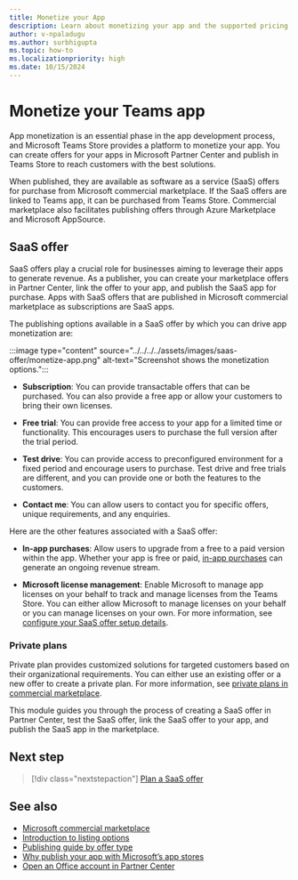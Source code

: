 ```yaml
---
title: Monetize your App
description: Learn about monetizing your app and the supported pricing models such as free trials, in-app purchases, and test drives and to monetize through SaaS offers.
author: v-npaladugu
ms.author: surbhigupta
ms.topic: how-to
ms.localizationpriority: high
ms.date: 10/15/2024
---
```


# Monetize your Teams app

App monetization is an essential phase in the app development process, and Microsoft Teams Store provides a platform to monetize your app. You can create offers for your apps in Microsoft Partner Center and publish in Teams Store to reach customers with the best solutions. 

When published, they are available as software as a service (SaaS) offers for purchase from Microsoft commercial marketplace. If the SaaS offers are linked to Teams app, it can be purchased from Teams Store. Commercial marketplace also facilitates publishing offers through Azure Marketplace and Microsoft AppSource. 

## SaaS offer

SaaS offers play a crucial role for businesses aiming to leverage their apps to generate revenue. As a publisher, you can create your marketplace offers in Partner Center, link the offer to your app, and publish the SaaS app for purchase. Apps with SaaS offers that are published in Microsoft commercial marketplace as subscriptions are SaaS apps. 

The publishing options available in a SaaS offer by which you can drive app monetization are:

:::image type="content" source="../../../../assets/images/saas-offer/monetize-app.png" alt-text="Screenshot shows the monetization options.":::

* **Subscription**: You can provide transactable offers that can be purchased. You can also provide a free app or allow your customers to bring their own licenses.

* **Free trial**: You can provide free access to your app for a limited time or functionality. This encourages users to purchase the full version after the trial period.

* **Test drive**: You can provide access to preconfigured environment for a fixed period and encourage users to purchase. Test drive and free trials are different, and you can provide one or both the features to the customers.

* **Contact me**: You can allow users to contact you for specific offers, unique requirements, and any enquiries.

Here are the other features associated with a SaaS offer:

* **In-app purchases**: Allow users to upgrade from a free to a paid version within the app. Whether your app is free or paid, [in-app purchases](in-app-purchase-flow.md) can generate an ongoing revenue stream. </br>

* **Microsoft license management**: Enable Microsoft to manage app licenses on your behalf to track and manage licenses from the Teams Store. You can either allow Microsoft to manage licenses on your behalf or you can manage licenses on your own. For more information, see [configure your SaaS offer setup details](/partner-center/marketplace-offers/create-new-saas-offer). 

### Private plans

Private plan provides customized solutions for targeted customers based on their organizational requirements. You can either use an existing offer or a new offer to create a private plan. For more information, see [private plans in commercial marketplace](/partner-center/marketplace/private-plans).

This module guides you through the process of creating a SaaS offer in Partner Center, test the SaaS offer, link the SaaS offer to your app, and publish the SaaS app in the marketplace.

## Next step

> [!div class="nextstepaction"]
> [Plan a SaaS offer](include-saas-offer.md)

## See also

* [Microsoft commercial marketplace](/partner-center/marketplace/overview)
* [Introduction to listing options](/partner-center/marketplace/determine-your-listing-type)
* [Publishing guide by offer type](/partner-center/marketplace/publisher-guide-by-offer-type)
* [Why publish your app with Microsoft’s app stores](/partner-center/marketplace-offers/why-publish)
* [Open an Office account in Partner Center](/partner-center/marketplace-offers/open-a-developer-account)
